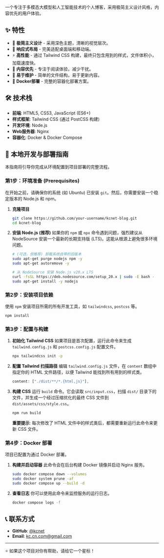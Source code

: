 一个专注于多模态大模型和人工智能技术的个人博客，采用极简主义设计风格，内容优先的用户体验。

## ✨ 特性

  - 🎨 **极简主义设计** - 采用深色主题，清晰的视觉层次。
  - 📱 **响应式布局** - 完美适配桌面端和移动端。
  - ⚡ **高性能** - 通过 Tailwind CSS 构建，最终只包含用到的样式，文件体积小，加载速度快。
  - 🎯 **内容优先** - 专注于阅读体验，减少干扰。
  - 🔧 **易于维护** - 简单的文件结构，易于更新内容。
  - 🐳 **Docker部署** - 完整的容器化部署方案。

## 🛠️ 技术栈

  - **前端**: HTML5, CSS3, JavaScript (ES6+)
  - **样式框架**: Tailwind CSS (通过 PostCSS 构建)
  - **开发环境**: Node.js
  - **Web服务器**: Nginx
  - **容器化**: Docker & Docker Compose

## 🚀 本地开发与部署指南

本指南将引导你完成从环境配置到项目部署的完整流程。

### 第1步：环境准备 (Prerequisites)

在开始之前，请确保你的系统 (如 Ubuntu) 已安装 `git`。然后，你需要安装一个稳定版本的 Node.js 和 npm。

1.  **克隆项目**

    ```bash
    git clone https://github.com/your-username/kcnet-blog.git
    cd kcnet-blog
    ```

2.  **安装 Node.js (推荐)**
    如果你的 `npm` 或 `npx` 命令遇到问题，强烈建议从 NodeSource 安装一个最新的长期支持版 (LTS)。这能从根源上避免很多环境问题。

    ```bash
    # (可选，但推荐) 卸载系统自带的旧版本
    sudo apt-get purge nodejs npm -y
    sudo apt-get autoremove -y

    # 从 NodeSource 安装 Node.js v20.x LTS
    curl -fsSL https://deb.nodesource.com/setup_20.x | sudo -E bash -
    sudo apt-get install -y nodejs
    ```

### 第2步：安装项目依赖

使用 `npm` 安装项目所需的所有开发工具，如 `tailwindcss`, `postcss` 等。

```bash
npm install
```

### 第3步：配置与构建

1.  **初始化 Tailwind CSS**
    如果项目是首次配置，运行此命令来生成 `tailwind.config.js` 和 `postcss.config.js` 配置文件。

    ```bash
    npx tailwindcss init -p
    ```

2.  **配置 Tailwind 扫描路径**
    编辑 `tailwind.config.js` 文件，在 `content` 数组中指定你的 HTML 文件路径，以便 Tailwind 能找到所有用到的样式类。

    ```javascript
    content: ["./dist/**/*.{html,js}"],
    ```

3.  **构建 CSS**
    运行 `build` 命令。它会读取 `src/input.css`，扫描 `dist/` 目录下的文件，并生成一个经过压缩优化的最终 CSS 文件到 `dist/assets/css/style.css`。

    ```bash
    npm run build
    ```

    **重要提示**: 每次修改了 HTML 文件中的样式类后，都需要重新运行此命令来更新 CSS 文件。

### 第4步：Docker 部署

项目已配置为通过 Docker 部署。

1.  **构建并启动容器**
    此命令会在后台构建 Docker 镜像并启动 Nginx 服务。

    ```bash
    sudo docker compose down --volumes
    sudo docker system prune -af
    sudo docker compose up --build -d
    ```

2.  **查看日志**
    你可以使用此命令来监控服务的运行日志。

    ```bash
    docker compose logs -f
    ```

## 📞 联系方式

  - **GitHub**: [@kcnet](https://github.com/hejie)
  - **Email**: kc.cn.com@gmail.com

-----

⭐ 如果这个项目对你有帮助，请给它一个星标！
